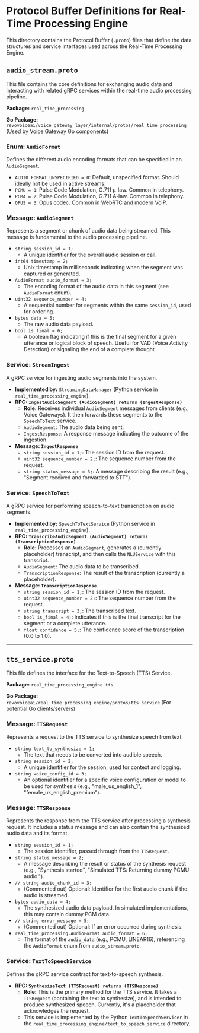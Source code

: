 # Protocol Buffer Definitions for Real-Time Processing Engine

This directory contains the Protocol Buffer (`.proto`) files that define the data structures and service interfaces used across the Real-Time Processing Engine.

## `audio_stream.proto`

This file contains the core definitions for exchanging audio data and interacting with related gRPC services within the real-time audio processing pipeline.

**Package:** `real_time_processing`

**Go Package:** `revovoiceai/voice_gateway_layer/internal/protos/real_time_processing` (Used by Voice Gateway Go components)

### Enum: `AudioFormat`

Defines the different audio encoding formats that can be specified in an `AudioSegment`.

*   `AUDIO_FORMAT_UNSPECIFIED = 0`: Default, unspecified format. Should ideally not be used in active streams.
*   `PCMU = 1`: Pulse Code Modulation, G.711 µ-law. Common in telephony.
*   `PCMA = 2`: Pulse Code Modulation, G.711 A-law. Common in telephony.
*   `OPUS = 3`: Opus codec. Common in WebRTC and modern VoIP.

### Message: `AudioSegment`

Represents a segment or chunk of audio data being streamed. This message is fundamental to the audio processing pipeline.

*   `string session_id = 1;`
    *   A unique identifier for the overall audio session or call.
*   `int64 timestamp = 2;`
    *   Unix timestamp in milliseconds indicating when the segment was captured or generated.
*   `AudioFormat audio_format = 3;`
    *   The encoding format of the audio data in this segment (see `AudioFormat` enum).
*   `uint32 sequence_number = 4;`
    *   A sequential number for segments within the same `session_id`, used for ordering.
*   `bytes data = 5;`
    *   The raw audio data payload.
*   `bool is_final = 6;`
    *   A boolean flag indicating if this is the final segment for a given utterance or logical block of speech. Useful for VAD (Voice Activity Detection) or signaling the end of a complete thought.

### Service: `StreamIngest`

A gRPC service for ingesting audio segments into the system.
*   **Implemented by:** `StreamingDataManager` (Python service in `real_time_processing_engine`).
*   **RPC: `IngestAudioSegment (AudioSegment) returns (IngestResponse)`**
    *   **Role:** Receives individual `AudioSegment` messages from clients (e.g., Voice Gateways). It then forwards these segments to the `SpeechToText` service.
    *   `AudioSegment`: The audio data being sent.
    *   `IngestResponse`: A response message indicating the outcome of the ingestion.
*   **Message: `IngestResponse`**
    *   `string session_id = 1;`: The session ID from the request.
    *   `uint32 sequence_number = 2;`: The sequence number from the request.
    *   `string status_message = 3;`: A message describing the result (e.g., "Segment received and forwarded to STT").

### Service: `SpeechToText`

A gRPC service for performing speech-to-text transcription on audio segments.
*   **Implemented by:** `SpeechToTextService` (Python service in `real_time_processing_engine`).
*   **RPC: `TranscribeAudioSegment (AudioSegment) returns (TranscriptionResponse)`**
    *   **Role:** Processes an `AudioSegment`, generates a (currently placeholder) transcript, and then calls the `NLUService` with this transcript.
    *   `AudioSegment`: The audio data to be transcribed.
    *   `TranscriptionResponse`: The result of the transcription (currently a placeholder).
*   **Message: `TranscriptionResponse`**
    *   `string session_id = 1;`: The session ID from the request.
    *   `uint32 sequence_number = 2;`: The sequence number from the request.
    *   `string transcript = 3;`: The transcribed text.
    *   `bool is_final = 4;`: Indicates if this is the final transcript for the segment or a complete utterance.
    *   `float confidence = 5;`: The confidence score of the transcription (0.0 to 1.0).

---

## `tts_service.proto`

This file defines the interface for the Text-to-Speech (TTS) Service.

**Package:** `real_time_processing_engine.tts`

**Go Package:** `revovoiceai/real_time_processing_engine/protos/tts_service` (For potential Go clients/servers)

### Message: `TTSRequest`

Represents a request to the TTS service to synthesize speech from text.

*   `string text_to_synthesize = 1;`
    *   The text that needs to be converted into audible speech.
*   `string session_id = 2;`
    *   A unique identifier for the session, used for context and logging.
*   `string voice_config_id = 3;`
    *   An optional identifier for a specific voice configuration or model to be used for synthesis (e.g., "male_us_english_1", "female_uk_english_premium").

### Message: `TTSResponse`

Represents the response from the TTS service after processing a synthesis request. It includes a status message and can also contain the synthesized audio data and its format.

*   `string session_id = 1;`
    *   The session identifier, passed through from the `TTSRequest`.
*   `string status_message = 2;`
    *   A message describing the result or status of the synthesis request (e.g., "Synthesis started", "Simulated TTS: Returning dummy PCMU audio.").
*   `// string audio_chunk_id = 3;`
    *   (Commented out) Optional: Identifier for the first audio chunk if the audio is streamed.
*   `bytes audio_data = 4;`
    *   The synthesized audio data payload. In simulated implementations, this may contain dummy PCM data.
*   `// string error_message = 5;`
    *   (Commented out) Optional: If an error occurred during synthesis.
*   `real_time_processing.AudioFormat audio_format = 6;`
    *   The format of the `audio_data` (e.g., PCMU, LINEAR16), referencing the `AudioFormat` enum from `audio_stream.proto`.

### Service: `TextToSpeechService`

Defines the gRPC service contract for text-to-speech synthesis.

*   **RPC: `SynthesizeText (TTSRequest) returns (TTSResponse)`**
    *   **Role:** This is the primary method for the TTS service. It takes a `TTSRequest` (containing the text to synthesize), and is intended to produce synthesized speech. Currently, it's a placeholder that acknowledges the request.
    *   This service is implemented by the Python `TextToSpeechServicer` in the `real_time_processing_engine/text_to_speech_service` directory.
